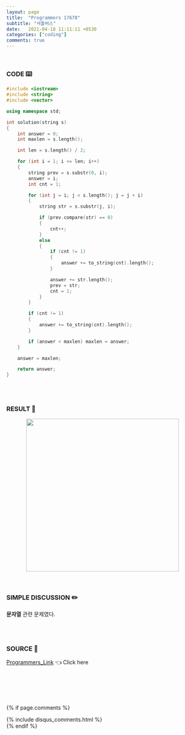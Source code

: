 ```yaml
---
layout: page
title:  "Programmers 17678"
subtitle: "셔틀버스"
date:   2021-04-18 11:11:11 +0530
categories: ["coding"]
comments: true
---
```


<br>

### CODE ⌨️

```c++
#include <iostream>
#include <string>
#include <vector>

using namespace std;

int solution(string s)
{
	int answer = 0;
	int maxlen = s.length();

	int len = s.length() / 2;

	for (int i = 1; i <= len; i++)
	{
		string prev = s.substr(0, i);
		answer = i;
		int cnt = 1;

		for (int j = i; j < s.length(); j = j + i)
		{
			string str = s.substr(j, i);

			if (prev.compare(str) == 0)
			{
				cnt++;
			}
			else
			{
				if (cnt != 1)
				{
					answer += to_string(cnt).length();
				}

				answer += str.length();
				prev = str;
				cnt = 1;
			}
		}

		if (cnt != 1)
		{
			answer += to_string(cnt).length();
		}

		if (answer < maxlen) maxlen = answer;
	}

	answer = maxlen;

	return answer;
}
```  

<br>
<br>

### RESULT 💛

<img src="{{ '/assets/programmers/p17678r.jpg' }}" style="width: 400px; height: auto; margin-left: auto; margin-right: auto; display: block;">  

<br>
<br>

### SIMPLE DISCUSSION ✏️

**문자열** 관련 문제였다.  

<br>
<br>

### SOURCE 💎

[Programmers_Link][link] 👈 Click here  

<br>
<br>
<br>
<br>

{% if page.comments %}
<div id="post-disqus" class="container">
{% include disqus_comments.html %}
</div>
{% endif %}

[link]: https://programmers.co.kr/learn/courses/30/lessons/17678